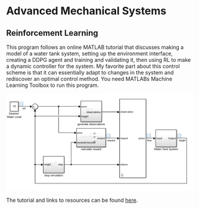 # Advanced Mechanical Systems
## Reinforcement Learning
This program follows an online MATLAB tutorial that discusses making a model of a water tank system, setting up the environment interface, creating a DDPG agent and training and validating it, then using RL to make a dynamic controller for the system. My favorite part about this control scheme is that it can essentially adapt to changes in the system and rediscover an optimal control method. You need MATLABs Machine Learning Toolbox to run this program. 

![alt text](https://github.com/bztighe/Images/blob/master/cover.png "Very nerdy, very cool")

The tutorial and links to resources can be found  [here](https://www.mathworks.com/help/reinforcement-learning/ug/create-simulink-environment-and-train-agent.html#CreateSimulinkEnvironmentAndTrainAgentExample-1 "Leave Github").
